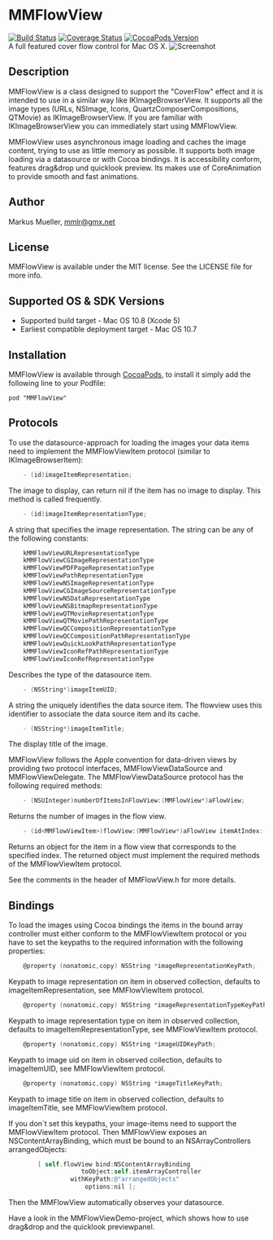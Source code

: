 # MMFlowView
[![Build Status](https://travis-ci.org/mmllr/MMFlowView.png?branch=master)](https://travis-ci.org/mmllr/MMFlowView) [![Coverage Status](https://coveralls.io/repos/mmllr/MMFlowView/badge.png)](https://coveralls.io/r/mmllr/MMFlowView) [![CocoaPods Version](https://cocoapod-badges.herokuapp.com/v/MMFlowView/badge.png)](https://cocoapod-badges.herokuapp.com/v/MMFlowView/badge.png)  
A full featured cover flow control for Mac OS X.
![Screenshot](https://raw.github.com/mmllr/MMFlowView/master/Resources/FlowView.png)
## Description

MMFlowView is a class designed to support the "CoverFlow" effect and it is intended to use in a similar way like IKImageBrowserView. It supports all the image types (URLs, NSImage, Icons, QuartzComposerCompositions, QTMovie) as IKImageBrowserView. If you are familiar with IKImageBrowserView you can immediately start using MMFlowView.

MMFlowView uses asynchronous image loading and caches the image content, trying to use as little memory as possible. It supports both image loading via a datasource or with Cocoa bindings. It is accessibility conform, features drag&drop und quicklook preview. Its makes use of CoreAnimation to provide smooth and fast animations.

## Author

Markus Mueller, mmlr@gmx.net

## License

MMFlowView is available under the MIT license. See the LICENSE file for more info.

## Supported OS & SDK Versions

* Supported build target - Mac OS 10.8 (Xcode 5)
* Earliest compatible deployment target - Mac OS 10.7

## Installation

MMFlowView is available through [CocoaPods](http://cocoapods.org), to install
it simply add the following line to your Podfile:

	pod "MMFlowView"

## Protocols
To use the datasource-approach for loading the images your data items need to implement the MMFlowViewItem protocol (similar to IKImageBrowserItem):

```objective-c
	- (id)imageItemRepresentation;
```
The image to display, can return nil if the item has no image to display. This method is called frequently.
```objective-c
	- (id)imageItemRepresentationType;
```
A string that specifies the image representation. The string can be any of the following constants:
```objective-c
	kMMFlowViewURLRepresentationType
 	kMMFlowViewCGImageRepresentationType
 	kMMFlowViewPDFPageRepresentationType
 	kMMFlowViewPathRepresentationType
 	kMMFlowViewNSImageRepresentationType
 	kMMFlowViewCGImageSourceRepresentationType
	kMMFlowViewNSDataRepresentationType
	kMMFlowViewNSBitmapRepresentationType
	kMMFlowViewQTMovieRepresentationType
 	kMMFlowViewQTMoviePathRepresentationType
 	kMMFlowViewQCCompositionRepresentationType
	kMMFlowViewQCCompositionPathRepresentationType
	kMMFlowViewQuickLookPathRepresentationType
	kMMFlowViewIconRefPathRepresentationType
	kMMFlowViewIconRefRepresentationType
```
Describes the type of the datasource item.
```objective-c
	- (NSString*)imageItemUID;
```
A string the uniquely identifies the data source item. The flowview uses this identifier to associate the data source item and its cache.
```objective-c
	- (NSString*)imageItemTitle;
```
The display title of the image.

MMFlowView follows the Apple convention for data-driven views by providing two protocol interfaces, MMFlowViewDataSource and MMFlowViewDelegate. The MMFlowViewDataSource protocol has the following required methods:
```objective-c
	- (NSUInteger)numberOfItemsInFlowView:(MMFlowView*)aFlowView;
```
Returns the number of images in the flow view.
```objective-c
	- (id<MMFlowViewItem>)flowView:(MMFlowView*)aFlowView itemAtIndex:(NSUInteger)anIndex;
```
Returns an object for the item in a flow view that corresponds to the specified index. The returned object must implement the required methods of the MMFlowViewItem protocol.

See the comments in the header of MMFlowView.h for more details.

## Bindings

To load the images using Cocoa bindings the items in the bound array controller must either
conform to the MMFlowViewItem protocol or you have to set the keypaths to the required information with the following properties:
```objective-c
	@property (nonatomic,copy) NSString *imageRepresentationKeyPath;
```
Keypath to image representation on item in observed collection, defaults to imageItemRepresentation, see MMFlowViewItem protocol.
```objective-c
	@property (nonatomic,copy) NSString *imageRepresentationTypeKeyPath;
```
Keypath to image representation type on item in observed collection, defaults to imageItemRepresentationType, see MMFlowViewItem protocol.
```objective-c
	@property (nonatomic,copy) NSString *imageUIDKeyPath;
```
Keypath to image uid on item in observed collection, defaults to imageItemUID, see MMFlowViewItem protocol.
```objective-c
	@property (nonatomic,copy) NSString *imageTitleKeyPath;
```
Keypath to image title on item in observed collection, defaults to imageItemTitle, see MMFlowViewItem protocol.

If you don´t set this keypaths, your image-items need to support the MMFlowViewItem protocol. 
Then MMFlowView exposes an NSContentArrayBinding, which must be bound to an NSArrayControllers arrangedObjects:
```objective-c
		[ self.flowView bind:NSContentArrayBinding
		            toObject:self.itemArrayController
		         withKeyPath:@"arrangedObjects"
				     options:nil ];
```
Then the MMFlowView automatically observes your datasource.

Have a look in the MMFlowViewDemo-project, which shows how to use drag&drop and the quicklook previewpanel.
